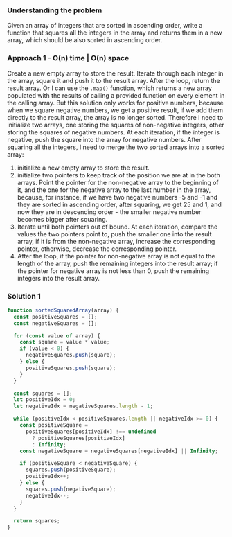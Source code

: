 ### Understanding the problem

Given an array of integers that are sorted in ascending order, write a function that squares all the integers in the array and returns them in a new array, which should be also sorted in ascending order.

### Approach 1 - O(n) time | O(n) space

Create a new empty array to store the result. Iterate through each integer in the array, square it and push it to the result array. After the loop, return the result array. Or I can use the `.map()` function, which returns a new array populated with the results of calling a provided function on every element in the calling array. But this solution only works for positive numbers, because when we square negative numbers, we get a positive result, if we add them directly to the result array, the array is no longer sorted. Therefore I need to initialize two arrays, one storing the squares of non-negative integers, other storing the squares of negative numbers. At each iteration, if the integer is negative, push the square into the array for negative numbers. After squaring all the integers, I need to merge the two sorted arrays into a sorted array:

1. initialize a new empty array to store the result.
2. initialize two pointers to keep track of the position we are at in the both arrays. Point the pointer for the non-negative array to the beginning of it, and the one for the negative array to the last number in the array, because, for instance, if we have two negative numbers -5 and -1 and they are sorted in ascending order, after squaring, we get 25 and 1, and now they are in descending order - the smaller negative number becomes bigger after squaring.
3. Iterate until both pointers out of bound. At each iteration, compare the values the two pointers point to, push the smaller one into the result array, if it is from the non-negative array, increase the corresponding pointer, otherwise, decrease the corresponding pointer.
4. After the loop, if the pointer for non-negative array is not equal to the length of the array, push the remaining integers into the result array; if the pointer for negative array is not less than 0, push the remaining integers into the result array.

### Solution 1

```js
function sortedSquaredArray(array) {
  const positiveSquares = [];
  const negativeSquares = [];

  for (const value of array) {
    const square = value * value;
    if (value < 0) {
      negativeSquares.push(square);
    } else {
      positiveSquares.push(square);
    }
  }

  const squares = [];
  let positiveIdx = 0;
  let negativeIdx = negativeSquares.length - 1;

  while (positiveIdx < positiveSquares.length || negativeIdx >= 0) {
    const positiveSquare =
      positiveSquares[positiveIdx] !== undefined
        ? positiveSquares[positiveIdx]
        : Infinity;
    const negativeSquare = negativeSquares[negativeIdx] || Infinity;

    if (positiveSquare < negativeSquare) {
      squares.push(positiveSquare);
      positiveIdx++;
    } else {
      squares.push(negativeSquare);
      negativeIdx--;
    }
  }

  return squares;
}
```
